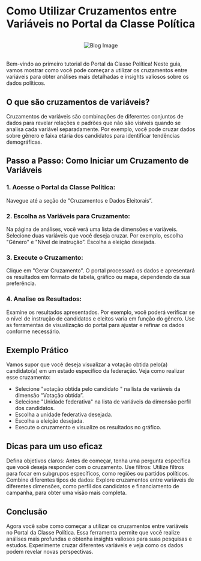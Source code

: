 # Como Utilizar Cruzamentos entre Variáveis no Portal da Classe Política

<div style="max-height: 400px; max-width: 100%; overflow: hidden; display: flex; justify-content: center; align-items: center; border-radius: 10px; margin-bottom: 32px; margin-top: 32px">
  <img src="/img/blog/planalto_far.jpg" alt="Blog Image" style="max-height: 100%; max-width: 100%; object-fit: contain;">
</div>

Bem-vindo ao primeiro tutorial do Portal da Classe Política! Neste guia, vamos mostrar como você pode começar a utilizar os cruzamentos entre variáveis para obter análises mais detalhadas e insights valiosos sobre os dados políticos.

## O que são cruzamentos de variáveis?

Cruzamentos de variáveis são combinações de diferentes conjuntos de dados para revelar relações e padrões que não são visíveis quando se analisa cada variável separadamente. Por exemplo, você pode cruzar dados sobre gênero e faixa etária dos candidatos para identificar tendências demográficas.

## Passo a Passo: Como Iniciar um Cruzamento de Variáveis

### 1. Acesse o Portal da Classe Política:

Navegue até a seção de "Cruzamentos e Dados Eleitorais”.

### 2. Escolha as Variáveis para Cruzamento:

Na página de análises, você verá uma lista de dimensões e variáveis. Selecione duas variáveis que você deseja cruzar. Por exemplo, escolha "Gênero" e "Nível de instrução”. Escolha a eleição desejada.

### 3. Execute o Cruzamento:

Clique em "Gerar Cruzamento". O portal processará os dados e apresentará os resultados em formato de tabela, gráfico ou mapa, dependendo da sua preferência.

### 4. Analise os Resultados:

Examine os resultados apresentados. Por exemplo, você poderá verificar se o nível de instrução de candidatos e eleitos varia em função do gênero. Use as ferramentas de visualização do portal para ajustar e refinar os dados conforme necessário.

## Exemplo Prático

Vamos supor que você deseja visualizar a votação obtida pelo(a) candidato(a) em um estado específico da federação. Veja como realizar esse cruzamento:

- Selecione "votação obtida pelo candidato " na lista de variáveis da dimensão “Votação obtida”.
- Selecione "Unidade federativa" na lista de variáveis da dimensão perfil dos candidatos.
- Escolha a unidade federativa desejada.
- Escolha a eleição desejada.
- Execute o cruzamento e visualize os resultados no gráfico.

## Dicas para um uso eficaz

Defina objetivos claros: Antes de começar, tenha uma pergunta específica que você deseja responder com o cruzamento. Use filtros: Utilize filtros para focar em subgrupos específicos, como regiões ou partidos políticos. Combine diferentes tipos de dados: Explore cruzamentos entre variáveis de diferentes dimensões, como perfil dos candidatos e financiamento de campanha, para obter uma visão mais completa.

## Conclusão

Agora você sabe como começar a utilizar os cruzamentos entre variáveis no Portal da Classe Política. Essa ferramenta permite que você realize análises mais profundas e obtenha insights valiosos para suas pesquisas e estudos. Experimente cruzar diferentes variáveis e veja como os dados podem revelar novas perspectivas.
